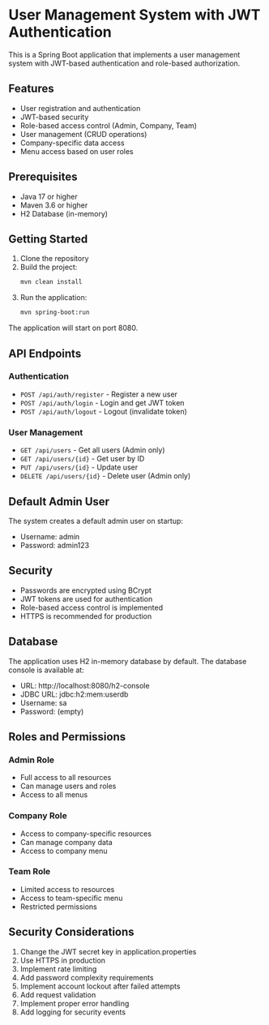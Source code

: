 # User Management System with JWT Authentication

This is a Spring Boot application that implements a user management system with JWT-based authentication and role-based authorization.

## Features

- User registration and authentication
- JWT-based security
- Role-based access control (Admin, Company, Team)
- User management (CRUD operations)
- Company-specific data access
- Menu access based on user roles

## Prerequisites

- Java 17 or higher
- Maven 3.6 or higher
- H2 Database (in-memory)

## Getting Started

1. Clone the repository
2. Build the project:
   ```bash
   mvn clean install
   ```
3. Run the application:
   ```bash
   mvn spring-boot:run
   ```

The application will start on port 8080.

## API Endpoints

### Authentication

- `POST /api/auth/register` - Register a new user
- `POST /api/auth/login` - Login and get JWT token
- `POST /api/auth/logout` - Logout (invalidate token)

### User Management

- `GET /api/users` - Get all users (Admin only)
- `GET /api/users/{id}` - Get user by ID
- `PUT /api/users/{id}` - Update user
- `DELETE /api/users/{id}` - Delete user (Admin only)

## Default Admin User

The system creates a default admin user on startup:
- Username: admin
- Password: admin123

## Security

- Passwords are encrypted using BCrypt
- JWT tokens are used for authentication
- Role-based access control is implemented
- HTTPS is recommended for production

## Database

The application uses H2 in-memory database by default. The database console is available at:
- URL: http://localhost:8080/h2-console
- JDBC URL: jdbc:h2:mem:userdb
- Username: sa
- Password: (empty)

## Roles and Permissions

### Admin Role
- Full access to all resources
- Can manage users and roles
- Access to all menus

### Company Role
- Access to company-specific resources
- Can manage company data
- Access to company menu

### Team Role
- Limited access to resources
- Access to team-specific menu
- Restricted permissions

## Security Considerations

1. Change the JWT secret key in application.properties
2. Use HTTPS in production
3. Implement rate limiting
4. Add password complexity requirements
5. Implement account lockout after failed attempts
6. Add request validation
7. Implement proper error handling
8. Add logging for security events 